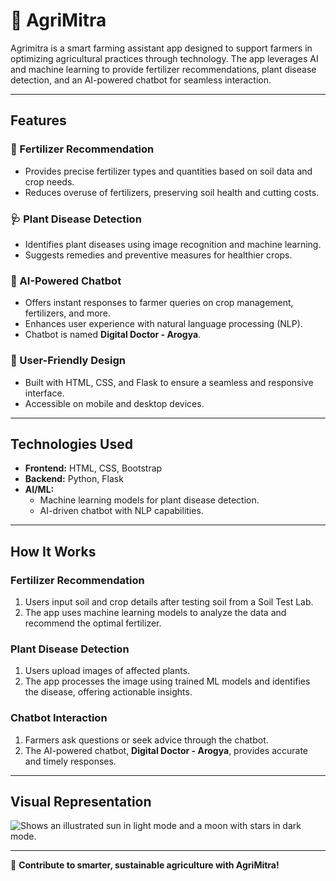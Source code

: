 # 🌾 **AgriMitra**  

Agrimitra is a smart farming assistant app designed to support farmers in optimizing agricultural practices through technology. The app leverages AI and machine learning to provide fertilizer recommendations, plant disease detection, and an AI-powered chatbot for seamless interaction.  

---

## **Features**  

### 🌱 Fertilizer Recommendation  
- Provides precise fertilizer types and quantities based on soil data and crop needs.  
- Reduces overuse of fertilizers, preserving soil health and cutting costs.  

### 🩺 Plant Disease Detection  
- Identifies plant diseases using image recognition and machine learning.  
- Suggests remedies and preventive measures for healthier crops.  

### 🤖 AI-Powered Chatbot  
- Offers instant responses to farmer queries on crop management, fertilizers, and more.  
- Enhances user experience with natural language processing (NLP).  
- Chatbot is named **Digital Doctor - Arogya**.  

### 🎨 User-Friendly Design  
- Built with HTML, CSS, and Flask to ensure a seamless and responsive interface.  
- Accessible on mobile and desktop devices.  

---

## **Technologies Used**  
- **Frontend:** HTML, CSS, Bootstrap  
- **Backend:** Python, Flask  
- **AI/ML:**  
  - Machine learning models for plant disease detection.  
  - AI-driven chatbot with NLP capabilities.  

---

## **How It Works**  

### Fertilizer Recommendation  
1. Users input soil and crop details after testing soil from a Soil Test Lab.  
2. The app uses machine learning models to analyze the data and recommend the optimal fertilizer.  

### Plant Disease Detection  
1. Users upload images of affected plants.  
2. The app processes the image using trained ML models and identifies the disease, offering actionable insights.  

### Chatbot Interaction  
1. Farmers ask questions or seek advice through the chatbot.  
2. The AI-powered chatbot, **Digital Doctor - Arogya**, provides accurate and timely responses.  

---

## **Visual Representation**  
<picture>  
  <source media="(prefers-color-scheme: dark)" srcset="https://user-images.githubusercontent.com/25423296/163456776-7f95b81a-f1ed-45f7-b7ab-8fa810d529fa.png">  
  <source media="(prefers-color-scheme: light)" srcset="https://user-images.githubusercontent.com/25423296/163456779-a8556205-d0a5-45e2-ac17-42d089e3c3f8.png">  
  <img alt="Shows an illustrated sun in light mode and a moon with stars in dark mode." src="https://user-images.githubusercontent.com/25423296/163456779-a8556205-d0a5-45e2-ac17-42d089e3c3f8.png">  
</picture>  

---  

🌟 **Contribute to smarter, sustainable agriculture with AgriMitra!**  
